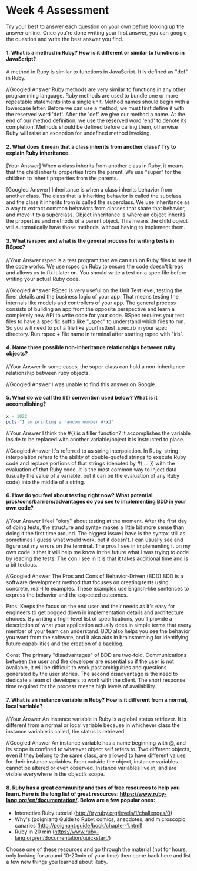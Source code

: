 # Week 4 Assessment

Try your best to answer each question on your own before looking up the answer online. Once you're done writing your first answer, you can google the question and write the best answer you find.


#### 1. What is a method in Ruby? How is it different or similar to functions in JavaScript?
A method in Ruby is similar to functions in JavaScript. It is defined as "def" in Ruby.

//Googled Answer
Ruby methods are very similar to functions in any other programming language. Ruby methods are used to bundle one or more repeatable statements into a single unit.
Method names should begin with a lowercase letter. Before we can use a method, we must first define it with the reserved word 'def'. After the 'def' we give our method a name. At the end of our method definition, we use the reserved word 'end' to denote its completion. Methods should be defined before calling them, otherwise Ruby will raise an exception for undefined method invoking.

#### 2. What does it mean that a class inherits from another class? Try to explain Ruby inheritance.

[Your Answer]
When a class inherits from another class in Ruby, it means that the child inherits properties from the parent. We use "super" for the children to inherit properties from the parents.

[Googled Answer]
Inheritance is when a class inherits behavior from another class. The class that is inheriting behavior is called the subclass and the class it inherits from is called the superclass. We use inheritance as a way to extract common behaviors from classes that share that behavior, and move it to a superclass. Object inheritance is where an object inherits the properties and methods of a parent object. This means the child object will automatically have those methods, without having to implement them.


#### 3. What is rspec and what is the general process for writing tests in RSpec?

//Your Answer
rspec is a test program that we can run on Ruby files to see if the code works. We use rspec on Ruby to ensure the code doesn't break and allows us to fix it later on. You should write a test on a spec file before writing your actual Ruby code.

//Googled Answer
RSpec is very useful on the Unit Test level, testing the finer details and the business logic of your app. That means testing the internals like models and controllers of your app.
The general process consists of building an app from the opposite perspective and learn a completely new API to write code for your code. RSpec requires your test files to have a specific suffix like "_spec" to understand which files to run. So you will need to put a file like yourfirsttest_spec.rb in your spec directory. Run rspec + file name in terminal after starting rspec with "irb".


#### 4. Name three possible non-inheritance relationships between ruby objects?

//Your Answer
In some cases, the super-class can hold a non-inheritance relationship between ruby objects.

//Googled Answer
I was unable to find this answer on Google.

#### 5. What do we call the #{} convention used below? What is it accomplishing?

```ruby
x = 1022
puts "I am printing a random number #{x}"
```
//Your Answer
I think the #{} is a filler function? It accomplishes the variable inside to be replaced with another variable/object it is instructed to place.

//Googled Answer
It's referred to as string interpolation. In Ruby, string interpolation refers to the ability of double-quoted strings to execute Ruby code and replace portions of that strings (denoted by #{ ... }) with the evaluation of that Ruby code.
It is the most common way to inject data (usually the value of a variable, but it can be the evaluation of any Ruby code) into the middle of a string.


#### 6. How do you feel about testing right now? What potential pros/cons/barriers/advantages do you see to implementing BDD in your own code?

//Your Answer
I feel "okay" about testing at the moment. After the first day of doing tests, the structure and syntax makes a little bit more sense than doing it the first time around. The biggest issue I have is the syntax still as sometimes I guess what would work, but it doesn't. I can usually see and figure out my errors on the terminal. The pros I see in implementing it on my own code is that it will help me know in the future what I was trying to code by reading the tests. The con I see in it is that it takes additional time and is a bit tedious.

//Googled Answer
The Pros and Cons of Behavior-Driven (BDD)
BDD is a software development method that focuses on creating tests using concrete, real-life examples. These examples use English-like sentences to express the behavior and the expected outcomes.

Pros: Keeps the focus on the end user and their needs as it's easy for engineers to get bogged down in implementation details and architecture choices. By writing a high-level list of specifications, you'll provide a description of what your application actually does in simple terms that every member of your team can understand. BDD also helps you see the behavior you want from the software, and it also aids in brainstorming for identifying future capabilities and the creation of a backlog.

Cons: The primary "disadvantages" of BDD are two-fold. Communications between the user and the developer are essential so if the user is not available, it will be difficult to work past ambiguities and questions generated by the user stories. The second disadvantage is the need to dedicate a team of developers to work with the client. The short response time required for the process means high levels of availability.


#### 7. What is an instance variable in Ruby? How is it different from a normal, local variable?

//Your Answer
An instance variable in Ruby is a global status retriever. It is different from a normal or local variable because in whichever class the instance variable is called, the status is retrieved.

//Googled Answer
An instance variable has a name beginning with @, and its scope is confined to whatever object self refers to. Two different objects, even if they belong to the same class, are allowed to have different values for their instance variables. From outside the object, instance variables cannot be altered or even observed. Instance variables live in, and are visible everywhere in the object’s scope.

#### 8. Ruby has a great community and tons of free resources to help you learn. Here is the long list of great resources: https://www.ruby-lang.org/en/documentation/. Below are a few popular ones:
- Interactive Ruby tutorial (http://tryruby.org/levels/1/challenges/0)
- Why's (poigniant) Guide to Ruby: comics, anecdotes, and microscopic canaries (http://poignant.guide/book/chapter-1.html)
- Ruby in 20 min (https://www.ruby-lang.org/en/documentation/quickstart/)

Choose one of these resources and go through the material (not for hours, only looking for around 10-20min of your time) then come back here and list a few new things you learned about Ruby.

